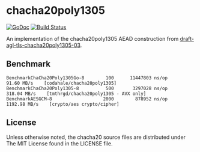 # chacha20poly1305

[![GoDoc](https://godoc.org/github.com/tmthrgd/chacha20poly1305?status.svg)](https://godoc.org/github.com/tmthrgd/chacha20poly1305)
[![Build Status](https://travis-ci.org/tmthrgd/chacha20poly1305.svg?branch=master)](https://travis-ci.org/tmthrgd/chacha20poly1305)

An implementation of the chacha20poly1305 AEAD construction from
[draft-agl-tls-chacha20poly1305-03](http://tools.ietf.org/html/draft-agl-tls-chacha20poly1305-03).

## Benchmark

```
BenchmarkChaCha20Poly1305Go-8	     100	  11447803 ns/op	  91.60 MB/s	[codahale/chacha20poly1305]
BenchmarkChaCha20Poly1305-8  	     500	   3297028 ns/op	 318.04 MB/s	[tmthrgd/chacha20poly1305 - AVX only]
BenchmarkAESGCM-8            	    2000	    878952 ns/op	1192.98 MB/s	[crypto/aes crypto/cipher]
```

## License

Unless otherwise noted, the chacha20 source files are distributed under The MIT License found in the LICENSE file.
